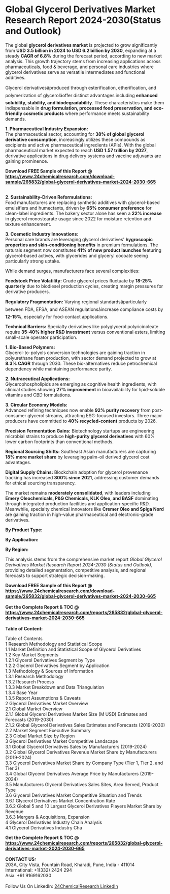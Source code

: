 <h1>Global Glycerol Derivatives Market Research Report 2024-2030(Status and Outlook)</h1><p>The global <strong>glycerol derivatives market</strong> is projected to grow significantly from <strong>USD 3.5 billion in 2024 to USD 6.2 billion by 2030</strong>, expanding at a steady <strong>CAGR of 6.8%</strong> during the forecast period, according to new market analysis. This growth trajectory stems from increasing applications across pharmaceuticals, food &amp; beverage, and personal care industries where glycerol derivatives serve as versatile intermediates and functional additives.</p><p>Glycerol derivativesâproduced through esterification, etherification, and polymerization of glycerolâoffer distinct advantages including <strong>enhanced solubility, stability, and biodegradability</strong>. These characteristics make them indispensable in <strong>drug formulation, processed food preservation, and eco-friendly cosmetic products</strong> where performance meets sustainability demands.</p><p><strong>1. Pharmaceutical Industry Expansion:</strong><br>
The pharmaceutical sector, accounting for <strong>38% of global glycerol derivative consumption</strong>, increasingly utilizes these compounds as excipients and active pharmaceutical ingredients (APIs). With the global pharmaceutical market expected to reach <strong>USD 1.57 trillion by 2027</strong>, derivative applications in drug delivery systems and vaccine adjuvants are gaining prominence.</p><div><b>Download FREE Sample of this Report @ 
            <a href="https://www.24chemicalresearch.com/download-sample/265832/global-glycerol-derivatives-market-2024-2030-665">
            https://www.24chemicalresearch.com/download-sample/265832/global-glycerol-derivatives-market-2024-2030-665</a></b></div><br><p><strong>2. Sustainability-Driven Reformulations:</strong><br>
Food manufacturers are replacing synthetic additives with glycerol-based emulsifiers and humectants, driven by <strong>65% consumer preference</strong> for clean-label ingredients. The bakery sector alone has seen a <strong>22% increase</strong> in glycerol monostearate usage since 2022 for moisture retention and texture enhancement.</p><p><strong>3. Cosmetic Industry Innovations:</strong><br>
Personal care brands are leveraging glycerol derivatives' <strong>hygroscopic properties and skin-conditioning benefits</strong> in premium formulations. The naturals segment now constitutes <strong>41% of new product launches</strong> featuring glycerol-based actives, with glycerides and glyceryl cocoate seeing particularly strong uptake.</p><p>While demand surges, manufacturers face several complexities:</p><p><strong>Feedstock Price Volatility:</strong> Crude glycerol prices fluctuate by <strong>18-25% quarterly</strong> due to biodiesel production cycles, creating margin pressures for derivative producers.</p><p><strong>Regulatory Fragmentation:</strong> Varying regional standardsâparticularly between FDA, EFSA, and ASEAN regulationsâincrease compliance costs by <strong>12-15%</strong>, especially for food-contact applications.</p><p><strong>Technical Barriers:</strong> Specialty derivatives like polyglycerol polyricinoleate require <strong>35-40% higher R&amp;D investment</strong> versus conventional esters, limiting small-scale operator participation.</p><p><strong>1. Bio-Based Polymers:</strong><br>
Glycerol-to-polyols conversion technologies are gaining traction in polyurethane foam production, with sector demand projected to grow at <strong>8.3% CAGR</strong> through 2030. These bio-alternatives reduce petrochemical dependency while maintaining performance parity.</p><p><strong>2. Nutraceutical Applications:</strong><br>
Glycerophospholipids are emerging as cognitive health ingredients, with clinical studies showing <strong>27% improvement</strong> in bioavailability for lipid-soluble vitamins and CBD formulations.</p><p><strong>3. Circular Economy Models:</strong><br>
Advanced refining techniques now enable <strong>92% purity recovery</strong> from post-consumer glycerol streams, attracting ESG-focused investors. Three major producers have committed to <strong>40% recycled-content</strong> products by 2026.</p><p><strong>Precision Fermentation Gains:</strong> Biotechnology startups are engineering microbial strains to produce <strong>high-purity glycerol derivatives</strong> with 60% lower carbon footprints than conventional methods.</p><p><strong>Regional Sourcing Shifts:</strong> Southeast Asian manufacturers are capturing <strong>18% more market share</strong> by leveraging palm-oil derived glycerol cost advantages.</p><p><strong>Digital Supply Chains:</strong> Blockchain adoption for glycerol provenance tracking has increased <strong>300% since 2021</strong>, addressing customer demands for ethical sourcing transparency.</p><p>The market remains <strong>moderately consolidated</strong>, with leaders including <strong>Emery Oleochemicals, P&amp;G Chemicals, KLK Oleo, and BASF</strong> dominating through integrated production facilities and application-specific R&amp;D. Meanwhile, specialty chemical innovators like <strong>Cremer Oleo and Spiga Nord</strong> are gaining traction in high-value pharmaceutical and electronic-grade derivatives.</p><p><strong>By Product Type:</strong></p><p><strong>By Application:</strong></p><p><strong>By Region:</strong></p><p>This analysis stems from the comprehensive market report <em>Global Glycerol Derivatives Market Research Report 2024-2030 (Status and Outlook)</em>, providing detailed segmentation, competitive analysis, and regional forecasts to support strategic decision-making.</p><div><b>Download FREE Sample of this Report @ 
            <a href="https://www.24chemicalresearch.com/download-sample/265832/global-glycerol-derivatives-market-2024-2030-665">
            https://www.24chemicalresearch.com/download-sample/265832/global-glycerol-derivatives-market-2024-2030-665</a></b></div><br><div><b>Get the Complete Report & TOC @ 
            <a href="https://www.24chemicalresearch.com/reports/265832/global-glycerol-derivatives-market-2024-2030-665">
            https://www.24chemicalresearch.com/reports/265832/global-glycerol-derivatives-market-2024-2030-665</a></b></div><br>
            <b>Table of Content:</b><p>Table of Contents<br />
1 Research Methodology and Statistical Scope<br />
1.1 Market Definition and Statistical Scope of Glycerol Derivatives<br />
1.2 Key Market Segments<br />
1.2.1 Glycerol Derivatives Segment by Type<br />
1.2.2 Glycerol Derivatives Segment by Application<br />
1.3 Methodology & Sources of Information<br />
1.3.1 Research Methodology<br />
1.3.2 Research Process<br />
1.3.3 Market Breakdown and Data Triangulation<br />
1.3.4 Base Year<br />
1.3.5 Report Assumptions & Caveats<br />
2 Glycerol Derivatives Market Overview<br />
2.1 Global Market Overview<br />
2.1.1 Global Glycerol Derivatives Market Size (M USD) Estimates and Forecasts (2019-2030)<br />
2.1.2 Global Glycerol Derivatives Sales Estimates and Forecasts (2019-2030)<br />
2.2 Market Segment Executive Summary<br />
2.3 Global Market Size by Region<br />
3 Glycerol Derivatives Market Competitive Landscape<br />
3.1 Global Glycerol Derivatives Sales by Manufacturers (2019-2024)<br />
3.2 Global Glycerol Derivatives Revenue Market Share by Manufacturers (2019-2024)<br />
3.3 Glycerol Derivatives Market Share by Company Type (Tier 1, Tier 2, and Tier 3)<br />
3.4 Global Glycerol Derivatives Average Price by Manufacturers (2019-2024)<br />
3.5 Manufacturers Glycerol Derivatives Sales Sites, Area Served, Product Type<br />
3.6 Glycerol Derivatives Market Competitive Situation and Trends<br />
3.6.1 Glycerol Derivatives Market Concentration Rate<br />
3.6.2 Global 5 and 10 Largest Glycerol Derivatives Players Market Share by Revenue<br />
3.6.3 Mergers & Acquisitions, Expansion<br />
4 Glycerol Derivatives Industry Chain Analysis<br />
4.1 Glycerol Derivatives Industry Cha</p><div><b>Get the Complete Report & TOC @ 
            <a href="https://www.24chemicalresearch.com/reports/265832/global-glycerol-derivatives-market-2024-2030-665">
            https://www.24chemicalresearch.com/reports/265832/global-glycerol-derivatives-market-2024-2030-665</a></b></div><br><b>CONTACT US:</b><br>
            203A, City Vista, Fountain Road, Kharadi, Pune, India - 411014<br>
            International: +1(332) 2424 294<br>
            Asia: +91 9169162030 <br><br>
            Follow Us On LinkedIn: <a href="https://www.linkedin.com/company/24chemicalresearch/">24ChemicalResearch LinkedIn</a>
